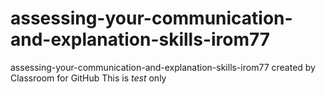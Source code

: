 # assessing-your-communication-and-explanation-skills-irom77
assessing-your-communication-and-explanation-skills-irom77 created by Classroom for GitHub
This is *test* only
